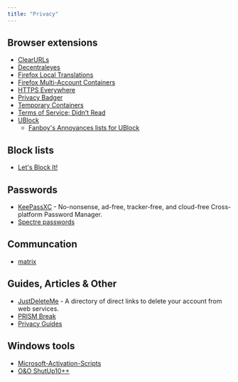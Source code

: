 ```yaml
---
title: "Privacy"
---
```


## Browser extensions

- [ClearURLs](https://addons.mozilla.org/en-US/firefox/addon/clearurls/)
- [Decentraleyes](https://addons.mozilla.org/en-US/firefox/addon/decentraleyes/)
- [Firefox Local Translations](https://addons.mozilla.org/en-US/firefox/addon/firefox-translations/)
- [Firefox Multi-Account Containers](https://addons.mozilla.org/en-US/firefox/addon/multi-account-containers/)
- [HTTPS Everywhere](https://addons.mozilla.org/en-US/firefox/addon/https-everywhere/)
- [Privacy Badger](https://addons.mozilla.org/en-US/firefox/addon/privacy-badger17/)
- [Temporary Containers](https://addons.mozilla.org/en-US/firefox/addon/temporary-containers/)
- [Terms of Service; Didn’t Read](https://addons.mozilla.org/en-US/firefox/addon/terms-of-service-didnt-read/)
- [UBlock](https://addons.mozilla.org/en-US/firefox/addon/ublock-origin/)
  - [Fanboy's Annoyances lists for UBlock](https://www.fanboy.co.nz/)

## Block lists

- [Let's Block It!](https://letsblock.it/)

## Passwords

- [KeePassXC](https://keepassxc.org/) - No-nonsense, ad-free, tracker-free, and cloud-free Cross-platform Password Manager.
- [Spectre passwords](https://spectre.app/)

## Communcation

- [matrix](https://matrix.org/)

## Guides, Articles & Other

- [JustDeleteMe](https://justdeleteme.xyz/) - A directory of direct links to delete your account from web services.
- [PRISM Break](https://prism-break.org/en/)
- [Privacy Guides](https://www.privacyguides.org/)

## Windows tools

- [Microsoft-Activation-Scripts](https://github.com/massgravel/Microsoft-Activation-Scripts/tree/master)
- [O&O ShutUp10++](https://www.oo-software.com/en/shutup10)
